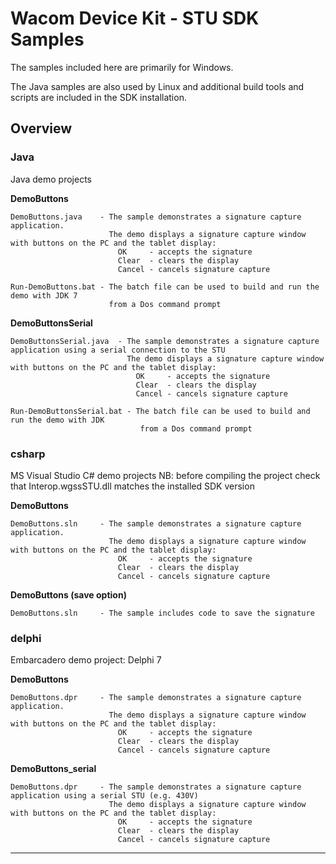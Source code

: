 # Wacom Device Kit - STU SDK Samples

The samples included here are primarily for Windows.

The Java samples are also used by Linux and additional build tools and scripts are included in the SDK installation.

## Overview

### Java

Java demo projects

**DemoButtons**

    DemoButtons.java    - The sample demonstrates a signature capture application.
                          The demo displays a signature capture window with buttons on the PC and the tablet display:
                            OK     - accepts the signature
                            Clear  - clears the display
                            Cancel - cancels signature capture
                            
    Run-DemoButtons.bat - The batch file can be used to build and run the demo with JDK 7
                          from a Dos command prompt

**DemoButtonsSerial**

    DemoButtonsSerial.java  - The sample demonstrates a signature capture application using a serial connection to the STU
                              The demo displays a signature capture window with buttons on the PC and the tablet display:
                                OK     - accepts the signature
                                Clear  - clears the display
                                Cancel - cancels signature capture
                            
    Run-DemoButtonsSerial.bat - The batch file can be used to build and run the demo with JDK
                                 from a Dos command prompt


### csharp

MS Visual Studio C# demo projects
NB: before compiling the project check that Interop.wgssSTU.dll matches the installed SDK  version

**DemoButtons**

    DemoButtons.sln     - The sample demonstrates a signature capture application.
                          The demo displays a signature capture window with buttons on the PC and the tablet display:
                            OK     - accepts the signature
                            Clear  - clears the display
                            Cancel - cancels signature capture
                            
    
**DemoButtons (save option)**

    DemoButtons.sln     - The sample includes code to save the signature
    

### delphi

Embarcadero demo project: Delphi 7

**DemoButtons**

    DemoButtons.dpr     - The sample demonstrates a signature capture application.
                          The demo displays a signature capture window with buttons on the PC and the tablet display:
                            OK     - accepts the signature
                            Clear  - clears the display
                            Cancel - cancels signature capture
                            
**DemoButtons_serial**

    DemoButtons.dpr     - The sample demonstrates a signature capture application using a serial STU (e.g. 430V)
                          The demo displays a signature capture window with buttons on the PC and the tablet display:
                            OK     - accepts the signature
                            Clear  - clears the display
                            Cancel - cancels signature capture




---


